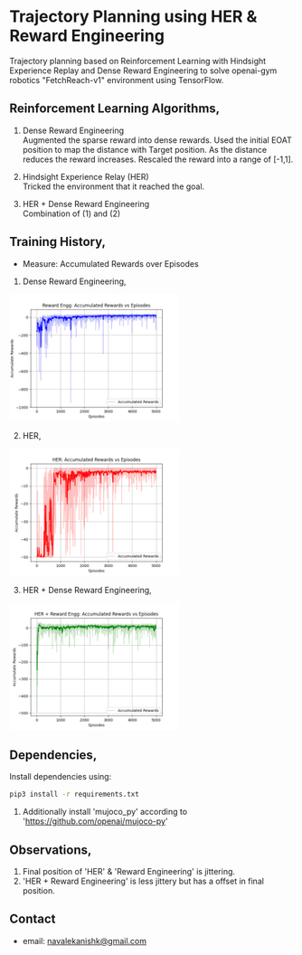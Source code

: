 # Trajectory Planning using HER & Reward Engineering
Trajectory planning based on Reinforcement Learning with Hindsight Experience Replay and Dense Reward Engineering to solve openai-gym robotics "FetchReach-v1" environment using TensorFlow.

## Reinforcement Learning Algorithms,
1. Dense Reward Engineering <br />
    Augmented the sparse reward into dense rewards. Used the initial EOAT position to map the distance with Target position. As the distance reduces the reward increases. Rescaled the reward into a range of [-1,1].

2. Hindsight Experience Relay (HER) <br />
    Tricked the environment that it reached the goal. 

3. HER + Dense Reward Engineering <br />
    Combination of (1) and (2)

## Training History,
* Measure: Accumulated Rewards over Episodes
1. Dense Reward Engineering,
<p ><img src="Test Analysis/Reward Engg: Accumulated Rewards vs Episodes.png" width="300" ></p>

2. HER,
<p ><img src="Test Analysis/HER: Accumulated Rewards vs Episodes.png" width="300" ></p>

3. HER + Dense Reward Engineering,
<p ><img src="Test Analysis/HER + Reward Engg: Accumulated Rewards vs Episodes.png" width="300" ></p>

## Dependencies,
Install dependencies using:
```bash
pip3 install -r requirements.txt 
```
1. Additionally install 'mujoco_py' according to 'https://github.com/openai/mujoco-py'

## Observations,
1. Final position of 'HER' & 'Reward Engineering' is jittering.
2. 'HER + Reward Engineering' is less jittery but has a offset in final position.

## Contact
* email: navalekanishk@gmail.com
